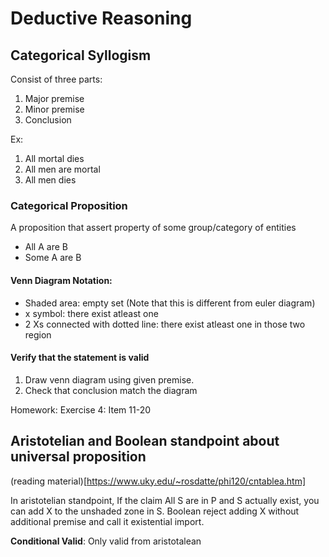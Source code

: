 # Deductive Reasoning

## Categorical Syllogism

Consist of three parts:

1. Major premise
2. Minor premise
3. Conclusion

Ex:

1. All mortal dies
2. All men are mortal
3. All men dies

### Categorical Proposition

A proposition that assert property of some group/category of entities

- All A are B
- Some A are B

#### Venn Diagram Notation:

- Shaded area: empty set (Note that this is different from euler diagram)
- x symbol: there exist atleast one
- 2 Xs connected with dotted line: there exist atleast one in those two region

#### Verify that the statement is valid

1. Draw venn diagram using given premise.
2. Check that conclusion match the diagram

Homework: Exercise 4: Item 11-20

## Aristotelian and Boolean standpoint about universal proposition

(reading material)[https://www.uky.edu/~rosdatte/phi120/cntablea.htm]

In aristotelian standpoint, If the claim All S are in P and S actually exist, you can add X to the unshaded zone in S. Boolean reject adding X without additional premise
and call it existential import.

**Conditional Valid**: Only valid from aristotalean 
